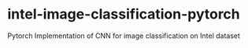 # intel-image-classification-pytorch
 Pytorch Implementation of CNN for image classification on Intel dataset
